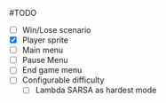 #TODO
- [ ] Win/Lose scenario
- [x] Player sprite
- [ ] Main menu
- [ ] Pause Menu
- [ ] End game menu
- [ ] Configurable difficulty
  - [ ] Lambda SARSA as hardest mode
